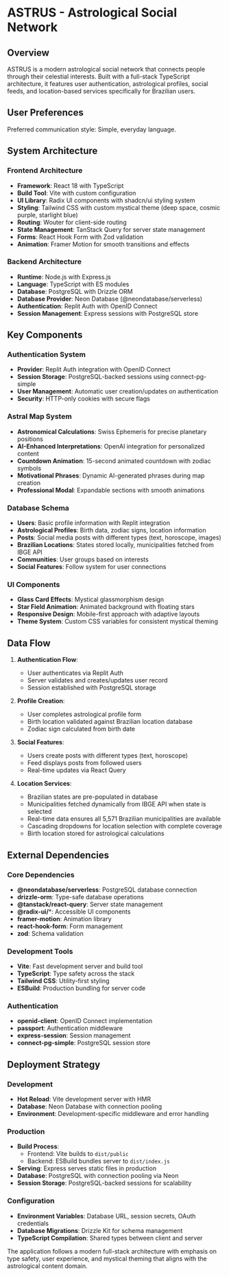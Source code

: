 # ASTRUS - Astrological Social Network

## Overview

ASTRUS is a modern astrological social network that connects people through their celestial interests. Built with a full-stack TypeScript architecture, it features user authentication, astrological profiles, social feeds, and location-based services specifically for Brazilian users.

## User Preferences

Preferred communication style: Simple, everyday language.

## System Architecture

### Frontend Architecture
- **Framework**: React 18 with TypeScript
- **Build Tool**: Vite with custom configuration
- **UI Library**: Radix UI components with shadcn/ui styling system
- **Styling**: Tailwind CSS with custom mystical theme (deep space, cosmic purple, starlight blue)
- **Routing**: Wouter for client-side routing
- **State Management**: TanStack Query for server state management
- **Forms**: React Hook Form with Zod validation
- **Animation**: Framer Motion for smooth transitions and effects

### Backend Architecture
- **Runtime**: Node.js with Express.js
- **Language**: TypeScript with ES modules
- **Database**: PostgreSQL with Drizzle ORM
- **Database Provider**: Neon Database (@neondatabase/serverless)
- **Authentication**: Replit Auth with OpenID Connect
- **Session Management**: Express sessions with PostgreSQL store

## Key Components

### Authentication System
- **Provider**: Replit Auth integration with OpenID Connect
- **Session Storage**: PostgreSQL-backed sessions using connect-pg-simple
- **User Management**: Automatic user creation/updates on authentication
- **Security**: HTTP-only cookies with secure flags

### Astral Map System
- **Astronomical Calculations**: Swiss Ephemeris for precise planetary positions
- **AI-Enhanced Interpretations**: OpenAI integration for personalized content
- **Countdown Animation**: 15-second animated countdown with zodiac symbols
- **Motivational Phrases**: Dynamic AI-generated phrases during map creation
- **Professional Modal**: Expandable sections with smooth animations

### Database Schema
- **Users**: Basic profile information with Replit integration
- **Astrological Profiles**: Birth data, zodiac signs, location information
- **Posts**: Social media posts with different types (text, horoscope, images)
- **Brazilian Locations**: States stored locally, municipalities fetched from IBGE API
- **Communities**: User groups based on interests
- **Social Features**: Follow system for user connections

### UI Components
- **Glass Card Effects**: Mystical glassmorphism design
- **Star Field Animation**: Animated background with floating stars
- **Responsive Design**: Mobile-first approach with adaptive layouts
- **Theme System**: Custom CSS variables for consistent mystical theming

## Data Flow

1. **Authentication Flow**:
   - User authenticates via Replit Auth
   - Server validates and creates/updates user record
   - Session established with PostgreSQL storage

2. **Profile Creation**:
   - User completes astrological profile form
   - Birth location validated against Brazilian location database
   - Zodiac sign calculated from birth date

3. **Social Features**:
   - Users create posts with different types (text, horoscope)
   - Feed displays posts from followed users
   - Real-time updates via React Query

4. **Location Services**:
   - Brazilian states are pre-populated in database
   - Municipalities fetched dynamically from IBGE API when state is selected
   - Real-time data ensures all 5,571 Brazilian municipalities are available
   - Cascading dropdowns for location selection with complete coverage
   - Birth location stored for astrological calculations

## External Dependencies

### Core Dependencies
- **@neondatabase/serverless**: PostgreSQL database connection
- **drizzle-orm**: Type-safe database operations
- **@tanstack/react-query**: Server state management
- **@radix-ui/***: Accessible UI components
- **framer-motion**: Animation library
- **react-hook-form**: Form management
- **zod**: Schema validation

### Development Tools
- **Vite**: Fast development server and build tool
- **TypeScript**: Type safety across the stack
- **Tailwind CSS**: Utility-first styling
- **ESBuild**: Production bundling for server code

### Authentication
- **openid-client**: OpenID Connect implementation
- **passport**: Authentication middleware
- **express-session**: Session management
- **connect-pg-simple**: PostgreSQL session store

## Deployment Strategy

### Development
- **Hot Reload**: Vite development server with HMR
- **Database**: Neon Database with connection pooling
- **Environment**: Development-specific middleware and error handling

### Production
- **Build Process**: 
  - Frontend: Vite builds to `dist/public`
  - Backend: ESBuild bundles server to `dist/index.js`
- **Serving**: Express serves static files in production
- **Database**: PostgreSQL with connection pooling via Neon
- **Session Storage**: PostgreSQL-backed sessions for scalability

### Configuration
- **Environment Variables**: Database URL, session secrets, OAuth credentials
- **Database Migrations**: Drizzle Kit for schema management
- **TypeScript Compilation**: Shared types between client and server

The application follows a modern full-stack architecture with emphasis on type safety, user experience, and mystical theming that aligns with the astrological content domain.